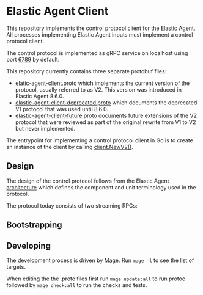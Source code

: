 # Elastic Agent Client
This repository implements the control protocol client for the [Elastic Agent](https://github.com/elastic/elastic-agent).
All processes implementing Elastic Agent inputs must implement a control protocol client.

The control protocol is implemented as gRPC service on localhost using port [6789](https://github.com/cmacknz/elastic-agent/blob/67313b282156f56010ea9ee236b3291cb1fea5ff/elastic-agent.yml#L167-L168) by default.

This repository currently contains three separate protobuf files:

* [elatic-agent-client.proto](https://github.com/elastic/elastic-agent-client/blob/main/elastic-agent-client.proto) which implements the current
version of the protocol, usually referred to as V2. This version was introduced in Elastic Agent 8.6.0.
* [elastic-agent-client-deprecated.proto](https://github.com/elastic/elastic-agent-client/blob/main/elastic-agent-client-deprecated.proto) which documents
the deprecated V1 protocol that was used until 8.6.0.
* [elastic-agent-client-future.proto](https://github.com/elastic/elastic-agent-client/blob/main/elastic-agent-client-future.proto) documents future extensions
of the V2 protocol that were reviewed as part of the original rewrite from V1 to V2 but never implemented.

The entrypoint for implementing a control protocol client in Go is to create an instance of the client by calling [client.NewV2()](https://github.com/elastic/elastic-agent-client/blob/c699c976fa3092435985dd633c1ed7807a753e74/pkg/client/client_v2.go#L224).

## Design
The design of the control protocol follows from the Elastic Agent [architecture](https://github.com/elastic/elastic-agent/blob/main/docs/architecture.md) which
defines the component and unit terminology used in the protocol.

The protocol today consists of two streaming RPCs:




## Bootstrapping

## Developing

The development process is driven by [Mage](https://magefile.org/). Run `mage -l` to see the list of targets.

When editing the the .proto files first run `mage update:all` to run protoc followed by `mage check:all` to run the checks and tests.